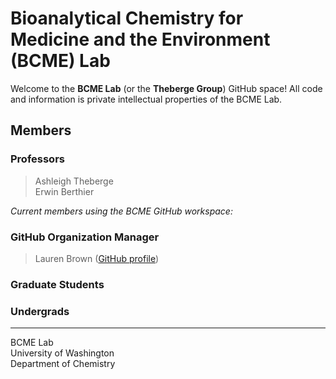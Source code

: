 # Bioanalytical Chemistry for Medicine and the Environment (BCME) Lab 
Welcome to the **BCME Lab** (or the **Theberge Group**)  GitHub space! All code and information is private intellectual properties of the BCME Lab.

## Members
### Professors
> Ashleigh Theberge  
> Erwin Berthier  

*Current members using the BCME GitHub workspace:*  

### GitHub Organization Manager
> Lauren Brown ([GitHub profile]((https://github.com/lgbrown1)))

### Graduate Students
> 

### Undergrads
> 

___

BCME Lab  
University of Washington  
Department of Chemistry  
